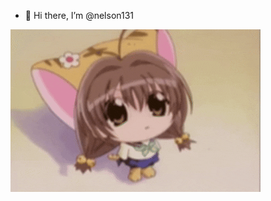 - 👋 Hi there, I’m @nelson131

![](https://raw.githubusercontent.com/nelson131/nelson131/refs/heads/main/doc_2025-07-24_01-27-16.gif)

